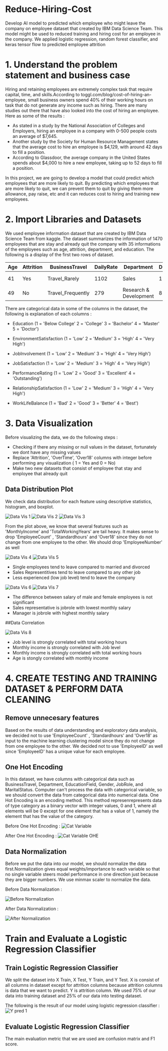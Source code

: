 # Reduce-Hiring-Cost
Develop AI model to predicted which employee who might leave the company on employee dataset that created by IBM Data Science Team. This model might be used to reduced training and hiring cost for an employee in the company. We applied logistic regression, random forest classifier, and keras tensor flow to predicted employee attrition

# 1. Understand the problem statement and business case

Hiring and retaining employees are extremely complex task that require capital, time, and skills.According to toggl.com/blog/cost-of-hiring-an-employee, small business owners spend 40% of their working hours on task that do not generate any income such as hiring. 
There are many studies out there that have also looked into the cost of hiring an employee. Here as some of the results :
- As stated in a study by the National Association of Colleges and Employers, hiring an employee in a company with 0-500 people costs an average of $7,645.
- Another study by the Society for Human Resource Management states that the average cost to hire an employee is $4,129, with around 42 days to fill a position.
- According to Glassdoor, the average company in the United States spends about $4,000 to hire a new employee, taking up to 52 days to fill a position.

In this project, we are going to develop a model that could predict which employees that are more likely to quit. By predicting which employees that are more likely to quit, we can prevent them to quit by giving them more allowance, pay raise, etc and it can reduces cost to hiring and training new employees.

# 2. Import Libraries and Datasets

We used employee information dataset that are created by IBM Data Science Team from kaggle. The dataset summarizes the information of 1470 employees that are stay and already quit the company with 35 informations of the employees such as age, attrition, department, and education. The following is a display of the first two rows of dataset.

| Age  | Attrition | BusinessTravel | DailyRate | Department | DistanceFromHome | Education  | EducationField | EmployeeCount | EmployeeNumber | EnvironmentSatisfaction | Gender | HourlyRate | JobInvolvement | JobLevel | JobRole | JobSatisfaction | MaritalStatus | MonthlyIncome | MonthlyRate | NumCompaniesWorked | Over18 | OverTime | PercentSalaryHike | PerformanceRating  | RelationshipSatisfied | StandardHours | StockOptionLevel | TotalWorkingYears | TrainingTimesLastYear | WorkLifeBalance | YearsAtCompany | YearsInCurrentRole | YearsSinceLastPromotion | YearsWithCurrManager |
| ------------- | ------------- | ------------ | ------------- |------------- |-------------  |------------- | ------------- |------------- |------------- | ------------- | ------------- | ------------- | ------------- | ------------- | ------------- | ------------- | ------------- | ------------- | ------------- | ------------ | ------------- |------------- |-------------  |------------- | ------------- |------------- |------------- | ------------- | ------------- | ------------- | ------------- | ------------- | ------------- | ------------- |
| 41  | Yes  |Travel_Rarely  |1102  |Sales  |1   | 2  | Life Sciences  |1  |1   |2  |Female   | 94  | 3  |2  |Sales Executive  |4  |Single  | 5993 | 19479 |8  |Y   |Yes  |11   | 3  | 1  | 80  |0  |8  |0  | 1 | 6 | 4  | 0  | 5  |
|49 | No  | Travel_Frequently  | 279  | Research & Development  | 8 |1  | Life Sciences | 1  | 2  | 3  | Male  | 61  | 2 | 2  | Research Scientist | 2  | Married  | 5130  | 24907 | 1  | Y  | No | 23  | 4  | 4 | 80  | 1  | 10  | 3  | 3  | 10 | 7  | 1  | 7  |

There are categorical data in some of the columns in the dataset, the following is explanation of each columns :

- Education 
(1 = 'Below College'
2 = 'College'
3 = 'Bachelor'
4 = 'Master'
5 = 'Doctor')

- EnvironmentSatisfaction 
(1 = 'Low'
2 = 'Medium'
3 = 'High'
4 = 'Very High')

- JobInvolvement
(1 = 'Low'
2 = 'Medium'
3 = 'High'
4 = 'Very High')

- JobSatisfaction
(1 = 'Low'
2 = 'Medium'
3 = 'High'
4 = 'Very High')

- PerformanceRating
(1 = 'Low'
2 = 'Good'
3 = 'Excellent'
4 = 'Outstanding')

- RelationshipSatisfaction
(1 = 'Low'
2 = 'Medium'
3 = 'High'
4 = 'Very High')

- WorkLifeBalance
(1 = 'Bad'
2 = 'Good'
3 = 'Better'
4 = 'Best')

# 3. Data Visualization
Before visualizing the data, we do the following steps :
- Checking if there any missing or null values in the dataset, fortunately we dont have any missing values
- Replace 'Attrition', 'OverTime', 'Over18' columns with integer before performing any visualization ( 1 = Yes and 0 = No)
- Make two new datasets that consist of employee that stay and employee that already quit

## Data Distribution Plot
We check data distribution for each feature using descriptive statistics, histogram, and boxplot.

![Data Vis 1](https://user-images.githubusercontent.com/107464383/195823551-a39a1296-4bbf-4824-885c-d412330e0e71.PNG)
![Data Vis 2](https://user-images.githubusercontent.com/107464383/195823656-24caa083-e777-4532-ae6e-7cb235af7e29.PNG)
![Data Vis 3](https://user-images.githubusercontent.com/107464383/195823720-322de19f-83dd-40f5-a684-b0bbc51c71ed.PNG)

From the plot above, we know that several features such as 'MonthlyIncome' and 'TotalWorkingYears' are tail heavy. It makes sense to drop 'EmployeeCount' , 'Standardhours' and 'Over18' since they do not change from one employee to the other. We should drop 'EmployeeNumber' as well

![Data Vis 4](https://user-images.githubusercontent.com/107464383/195826158-507f2c8c-5c21-4ba4-82cc-86320d37bc77.PNG)
![Data Vis 5](https://user-images.githubusercontent.com/107464383/195826205-120fc658-6d64-4f10-b3f3-367183a790c3.PNG)

- Single employees tend to leave compared to married and divorced
- Sales Representitives tend to leave compared to any other job  
- Less experienced (low job level) tend to leave the company

![Data Vis 6](https://user-images.githubusercontent.com/107464383/195827027-cb3ec9fa-c054-46d2-ab4e-a782b9c6f9d0.PNG)
![Data Vis 7](https://user-images.githubusercontent.com/107464383/195827051-ca4d643f-5718-4e25-b8fa-959f805f276e.PNG)

- The difference between salary of male and female employees is not significant
- Sales representative is jobrole with lowest monthly salary
- Manager is jobrole with highest monthly salary

##Data Correlation

![Data Vis 8](https://user-images.githubusercontent.com/107464383/195828418-1caa7235-6dbf-4203-a425-645103e11dac.png)

- Job level is strongly correlated with total working hours
- Monthly income is strongly correlated with Job level
- Monthly income is strongly correlated with total working hours
- Age is stongly correlated with monthly income

# 4. CREATE TESTING AND TRAINING DATASET & PERFORM DATA CLEANING

## Remove unnecesary features
Based on the results of data understanding and exploratory data analysis, we decided not to use 'EmployeeCount' , 'Standardhours' and 'Over18' as input to the machine learning clustering model since they do not change from one employee to the other. We decided not to use 'EmployeeID' as well since 'EmployeeID' has a unique value for each employee.

## One Hot Encoding
In this dataset, we have columns with categorical data such as BusinessTravel, Department, EducationField, Gender, JobRole, and MaritalStatus. Computer can't process the data with categorical variable, so we should convert the data from categorical data into numerical data. One Hot Encoding is an encoding method. This method represenrepresents data of type category as a binary vector with integer values, 0 and 1, where all elements will be 0 except for one element that has a value of 1, namely the element that has the value of the category.

Before One Hot Encoding :
![Cat Variable](https://user-images.githubusercontent.com/107464383/195836643-f1a63415-2bfa-40a9-8bc2-9b6542a0a63c.PNG)

After One Hot Encoding :
![Cat Variable OHE](https://user-images.githubusercontent.com/107464383/195837037-e61c02c1-404d-434a-a71f-17b5da582c05.PNG)

## Data Normalization
Before we put the data into our model, we should normalize the data first.Normalization gives equal weights/importance to each variable so that no single variable steers model performance in one direction just because they are bigger numbers. We use minmax scaler to normalize the data.

Before Data Normalization :

![Before Normalization](https://user-images.githubusercontent.com/107464383/195841439-4d0b19ef-ad9a-4804-ad63-80451d138579.PNG)

After Data Normalization :

![After Normalization](https://user-images.githubusercontent.com/107464383/195841562-d9d886e4-2552-409d-8c7e-dd41398e82a6.PNG)

# Train and Evaluate a Logistic Regression Classifier

## Train Logistic Regression Classifier
We split the dataset into X Train, X Test, Y Train, and Y Test. X is consist of all columns in dataset except for attrition columns because attrition columns is data that we want to predict. Y is attrition column. We used 75% of our data into training dataset and 25% of our data into testing dataset.

The following is the result of our model using logistic regression classifier :
![Y pred 1](https://user-images.githubusercontent.com/107464383/195885368-1a74c8c9-ad0f-405f-9c0c-fc98400f9ffc.PNG)

## Evaluate Logistic Regression Classifier
The main evaluation metric that we are used are confusion matrix and F1 score. 
